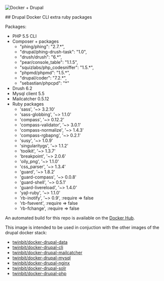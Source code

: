 ![Docker + Drupal](https://raw.githubusercontent.com/twinbit/drupal-docker-env/master/dde.png)

## Drupal Docker CLI extra ruby packages

Packages:
 - PHP 5.5 CLI
 - Composer + packages
    - "phing/phing": "2.7.*",
    - "drupal/phing-drush-task": "1.0",
    - "drush/drush": "6.*",
    - "pear/console_table": "1.1.5",
    - "squizlabs/php_codesniffer": "1.5.*",
    - "phpmd/phpmd": "1.5.*",
    - "drupal/coder": "7.2.*",
    - "sebastian/phpcpd": "*"
 - Drush 6.2
 - Mysql client 5.5
 - Mailcatcher 0.5.12
 - Ruby packages
   - 'sass', '~> 3.2.10'
   - 'sass-globbing', '~> 1.1.0'
   - 'compass', '~> 0.12.2'
   - 'compass-validator', '~> 3.0.1'
   - 'compass-normalize', '~> 1.4.3'
   - 'compass-rgbapng', '~> 0.2.1'
   - 'susy', '~> 1.0.9'
   - 'singularitygs', '~> 1.1.2'
   - 'toolkit', '~> 1.3.7'
   - 'breakpoint', '~> 2.0.6'
   - 'oily_png', '~> 1.1.0'
   - 'css_parser', '~> 1.3.4'
   - 'guard', '~> 1.8.2'
   - 'guard-compass', '~> 0.0.8'
   - 'guard-shell', '~> 0.5.1'
   - 'guard-livereload', '~> 1.4.0'
   - 'yajl-ruby', '~> 1.1.0'
   - 'rb-inotify', '~> 0.9', :require => false
   - 'rb-fsevent', :require => false
   - 'rb-fchange', :require => false


An automated build for this repo is available on the [Docker Hub](https://registry.hub.docker.com/u/twinbit).

This image is intended to be used in conjuction with the other images of the drupal docker stack:

- [twinbit/docker-drupal-data](https://github.com/twinbit/docker-drupal-data)
- [twinbit/docker-drupal-cli](https://github.com/twinbit/docker-drupal-cli)
- [twinbit/docker-drupal-mailcatcher](https://github.com/twinbit/docker-drupal-mailcatcher)
- [twinbit/docker-drupal-mysql](https://github.com/twinbit/docker-drupal-mysql)
- [twinbit/docker-drupal-nginx](https://github.com/twinbit/docker-drupal-nginx)
- [twinbit/docker-drupal-solr](https://github.com/twinbit/docker-drupal-solr)
- [twinbit/docker-drupal-php](https://github.com/twinbit/docker-drupal-php)


